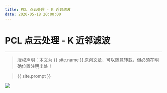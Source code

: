 ```yaml
---
title: PCL 点云处理 - K 近邻滤波
date: 2020-05-18 20:00:00
---
```

# PCL 点云处理 - K 近邻滤波
***
> 版权声明：本文为 {{ site.name }} 原创文章，可以随意转载，但必须在明确位置注明出处！






> {{ site.prompt }}



![](https://dlonng.oss-cn-shenzhen.aliyuncs.com/blog/dlonng_qrcode.jpg#pic_center)